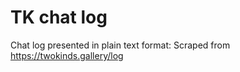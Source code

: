 # TK chat log
Chat log presented in plain text format: Scraped from https://twokinds.gallery/log



